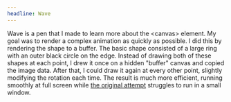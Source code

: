 ```yaml
---
headline: Wave
---
```

Wave is a pen that I made to learn more about the \<canvas\> element. My goal was to render a complex animation as quickly as possible. I did this by rendering the shape to a buffer. The basic shape consisted of a large ring with an outer black circle on the edge. Instead of drawing both of these shapes at each point, I drew it once on a hidden "buffer" canvas and copied the image data. After that, I could draw it again at every other point, slightly modifying the rotation each time. The result is much more efficient, running smoothly at full screen while [the original attempt](http://codepen.io/reccanti/pen/YwYQab) struggles to run in a small window.
